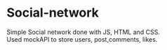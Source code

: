 # Social-network

Simple Social network done with JS, HTML and CSS. <br> Used mockAPI to store users, post,comments, likes.
